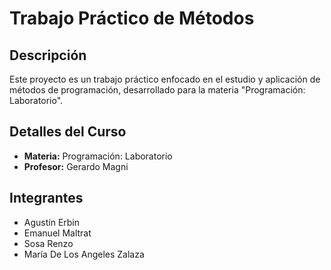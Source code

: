 # Trabajo Práctico de Métodos

## Descripción
Este proyecto es un trabajo práctico enfocado en el estudio y aplicación de métodos de programación, desarrollado para la materia "Programación: Laboratorio".

## Detalles del Curso
- **Materia:** Programación: Laboratorio
- **Profesor:** Gerardo Magni

## Integrantes
- Agustín Erbin
- Emanuel Maltrat
- Sosa Renzo
- María De Los Angeles Zalaza



